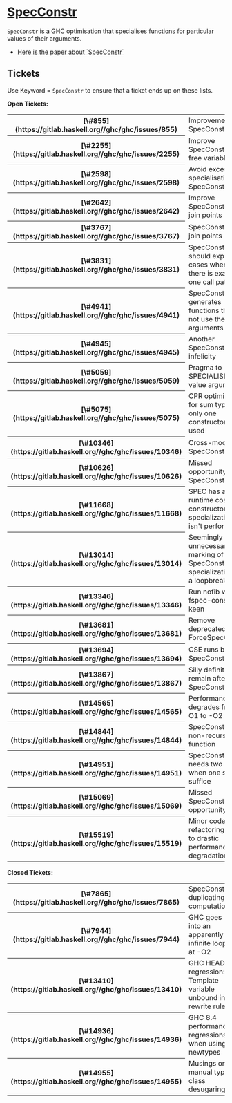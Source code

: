 # [SpecConstr](spec-constr)

`SpecConstr` is a GHC optimisation that specialises functions for particular values of their arguments.

- [ Here is the paper about \`SpecConstr\`](https://www.microsoft.com/en-us/research/publication/system-f-with-type-equality-coercions-2/)

## Tickets


Use Keyword = `SpecConstr` to ensure that a ticket ends up on these lists.

**Open Tickets:**

<table><tr><th>[\#855](https://gitlab.haskell.org//ghc/ghc/issues/855)</th>
<td>Improvements to SpecConstr</td></tr>
<tr><th>[\#2255](https://gitlab.haskell.org//ghc/ghc/issues/2255)</th>
<td>Improve SpecConstr for free variables</td></tr>
<tr><th>[\#2598](https://gitlab.haskell.org//ghc/ghc/issues/2598)</th>
<td>Avoid excessive specialisation in SpecConstr</td></tr>
<tr><th>[\#2642](https://gitlab.haskell.org//ghc/ghc/issues/2642)</th>
<td>Improve SpecConstr for join points</td></tr>
<tr><th>[\#3767](https://gitlab.haskell.org//ghc/ghc/issues/3767)</th>
<td>SpecConstr for join points</td></tr>
<tr><th>[\#3831](https://gitlab.haskell.org//ghc/ghc/issues/3831)</th>
<td>SpecConstr should exploit cases where there is exactly one call pattern</td></tr>
<tr><th>[\#4941](https://gitlab.haskell.org//ghc/ghc/issues/4941)</th>
<td>SpecConstr generates functions that do not use their arguments</td></tr>
<tr><th>[\#4945](https://gitlab.haskell.org//ghc/ghc/issues/4945)</th>
<td>Another SpecConstr infelicity</td></tr>
<tr><th>[\#5059](https://gitlab.haskell.org//ghc/ghc/issues/5059)</th>
<td>Pragma to SPECIALISE on value arguments</td></tr>
<tr><th>[\#5075](https://gitlab.haskell.org//ghc/ghc/issues/5075)</th>
<td>CPR optimisation for sum types if only one constructor is used</td></tr>
<tr><th>[\#10346](https://gitlab.haskell.org//ghc/ghc/issues/10346)</th>
<td>Cross-module SpecConstr</td></tr>
<tr><th>[\#10626](https://gitlab.haskell.org//ghc/ghc/issues/10626)</th>
<td>Missed opportunity for SpecConstr</td></tr>
<tr><th>[\#11668](https://gitlab.haskell.org//ghc/ghc/issues/11668)</th>
<td>SPEC has a runtime cost if constructor specialization isn't performed</td></tr>
<tr><th>[\#13014](https://gitlab.haskell.org//ghc/ghc/issues/13014)</th>
<td>Seemingly unnecessary marking of a SpecConstr specialization as a loopbreaker</td></tr>
<tr><th>[\#13346](https://gitlab.haskell.org//ghc/ghc/issues/13346)</th>
<td>Run nofib with -fspec-constr-keen</td></tr>
<tr><th>[\#13681](https://gitlab.haskell.org//ghc/ghc/issues/13681)</th>
<td>Remove deprecated ForceSpecConstr</td></tr>
<tr><th>[\#13694](https://gitlab.haskell.org//ghc/ghc/issues/13694)</th>
<td>CSE runs before SpecConstr</td></tr>
<tr><th>[\#13867](https://gitlab.haskell.org//ghc/ghc/issues/13867)</th>
<td>Silly definitions remain after SpecConstr</td></tr>
<tr><th>[\#14565](https://gitlab.haskell.org//ghc/ghc/issues/14565)</th>
<td>Performance degrades from -O1 to -O2</td></tr>
<tr><th>[\#14844](https://gitlab.haskell.org//ghc/ghc/issues/14844)</th>
<td>SpecConstr also non-recursive function</td></tr>
<tr><th>[\#14951](https://gitlab.haskell.org//ghc/ghc/issues/14951)</th>
<td>SpecConstr needs two runs when one should suffice</td></tr>
<tr><th>[\#15069](https://gitlab.haskell.org//ghc/ghc/issues/15069)</th>
<td>Missed SpecConstr opportunity</td></tr>
<tr><th>[\#15519](https://gitlab.haskell.org//ghc/ghc/issues/15519)</th>
<td>Minor code refactoring leads to drastic performance degradation</td></tr></table>

**Closed Tickets:**

<table><tr><th>[\#7865](https://gitlab.haskell.org//ghc/ghc/issues/7865)</th>
<td>SpecConstr duplicating computations</td></tr>
<tr><th>[\#7944](https://gitlab.haskell.org//ghc/ghc/issues/7944)</th>
<td>GHC goes into an apparently infinite loop at -O2</td></tr>
<tr><th>[\#13410](https://gitlab.haskell.org//ghc/ghc/issues/13410)</th>
<td>GHC HEAD regression: Template variable unbound in rewrite rule</td></tr>
<tr><th>[\#14936](https://gitlab.haskell.org//ghc/ghc/issues/14936)</th>
<td>GHC 8.4 performance regressions when using newtypes</td></tr>
<tr><th>[\#14955](https://gitlab.haskell.org//ghc/ghc/issues/14955)</th>
<td>Musings on manual type class desugaring</td></tr></table>